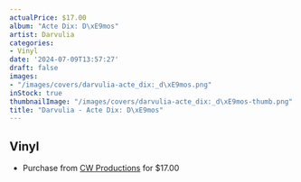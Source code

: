 ```yaml
---
actualPrice: $17.00
album: "Acte Dix: D\xE9mos"
artist: Darvulia
categories:
- Vinyl
date: '2024-07-09T13:57:27'
draft: false
images:
- "/images/covers/darvulia-acte_dix:_d\xE9mos.png"
inStock: true
thumbnailImage: "/images/covers/darvulia-acte_dix:_d\xE9mos-thumb.png"
title: "Darvulia - Acte Dix: D\xE9mos"
---
```


## Vinyl
* Purchase from [CW Productions](https://shop.cwproductions.net/products/darvulia-acte-dix-demos-lp) for $17.00
